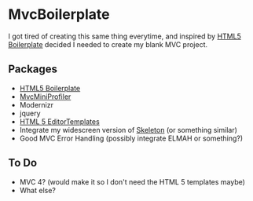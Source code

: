 # MvcBoilerplate

I got tired of creating this same thing everytime, and inspired by [HTML5 Boilerplate](https://github.com/h5bp/html5-boilerplate) decided I needed to create my blank MVC project.

## Packages

* [HTML5 Boilerplate](https://github.com/h5bp/html5-boilerplate)
* [MvcMiniProfiler](http://code.google.com/p/mvc-mini-profiler/)
* Modernizr
* jquery
* [HTML 5 EditorTemplates](https://github.com/paultyng/Html5MvcTemplates)
* Integrate my widescreen version of [Skeleton](https://github.com/paultyng/Skeleton) (or something similar)
* Good MVC Error Handling (possibly integrate ELMAH or something?)

## To Do

* MVC 4? (would make it so I don't need the HTML 5 templates maybe)
* What else?